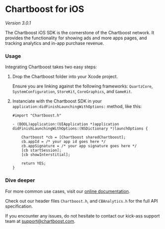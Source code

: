 # Chartboost for iOS

*Version 3.0.1*

The Chartboost iOS SDK is the cornerstone of the Chartboost network. It provides the functionality for showing ads and  more apps pages, and tracking analytics and in-app purchase revenue.


### Usage

Integrating Chartboost takes two easy steps:

 1. Drop the Chartboost folder into your Xcode project.
    
    Ensure you are linking against the following frameworks: `QuartzCore`, `SystemConfiguration`, `StoreKit`, `CoreGraphics`, and `GameKit`.

 2. Instanciate with the Chartboost SDK in your `application:didFinishLaunchingWithOptions:` method, like this:
    
        #import "Chartboost.h"
        
        - (BOOL)application:(UIApplication *)application didFinishLaunchingWithOptions:(NSDictionary *)launchOptions {
            
            Chartboost *cb = [Chartboost sharedChartboost];
            cb.appId = /* your app id goes here */
            cb.appSignature = /* your app signature goes here */
            [cb startSession];
            [cb showInterstitial];
            
            return YES;
        }



### Dive deeper

For more common use cases, visit our [online documentation](url).

Check out our header files `Chartboost.h`, and `CBAnalytics.h` for the full API specification.

If you encounter any issues, do not hesitate to contact our kick-ass support team at [support@chartboost.com](mailto:support@chartboost.com).
